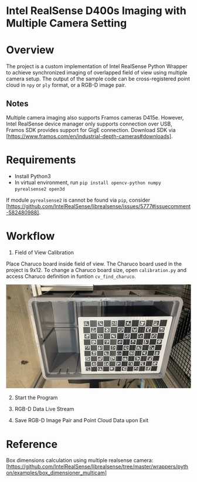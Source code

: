 # Intel RealSense D400s Imaging with Multiple Camera Setting
 
# Overview
The project is a custom implementation of Intel RealSense Python Wrapper to achieve synchronized imaging of overlapped field of view using multiple camera setup. The output of the sample code can be cross-registered point cloud in `npy` or `ply` format, or a RGB-D image pair.

## Notes
Multiple camera imaging also supports Framos cameras D415e. However, Intel RealSense device manager only supports connection over USB, Framos SDK provides support for GigE connection. Download SDK via [https://www.framos.com/en/industrial-depth-cameras#downloads].


# Requirements

- Install Python3
- In virtual environment, run `pip install opencv-python numpy pyrealsense2 open3d`

If module `pyrealsense2` is cannot be found via `pip`, consider [https://github.com/IntelRealSense/librealsense/issues/5777#issuecomment-582480988].


# Workflow

1. Field of View Calibration

Place Charuco board inside field of view. The Charuco board used in the project is 9x12. To change a Charuco board size, open `calibration.py` and access Charuco definition in funtion `cv_find_charuco`.

![alt text](https://github.com/StevenSunS/IntelRealSense-multicam_depth_image/blob/main/calibration_instruction.png)

2. Start the Program

3. RGB-D Data Live Stream

4. Save RGB-D Image Pair and Point Cloud Data upon Exit


# Reference
Box dimensions calculation using multiple realsense camera: [https://github.com/IntelRealSense/librealsense/tree/master/wrappers/python/examples/box_dimensioner_multicam]

